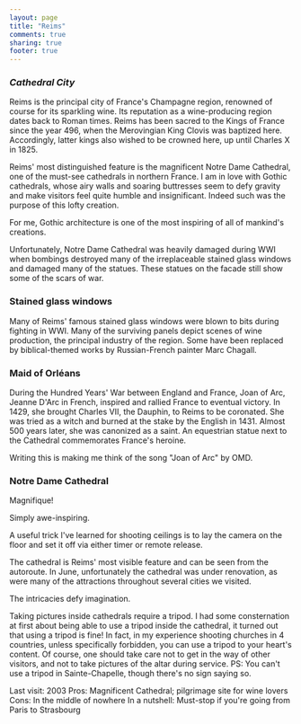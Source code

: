 ```yaml
---
layout: page
title: "Reims"
comments: true
sharing: true
footer: true
---
```

<h3><em>Cathedral City</em></h3>

Reims is the principal city of France's Champagne region, renowned of course for its sparkling wine. Its reputation as a wine-producing region dates back to Roman times. Reims has been sacred to the Kings of France since the year 496, when the Merovingian King Clovis was baptized here. Accordingly, latter kings also wished to be crowned here, up until Charles X in 1825. 

Reims' most distinguished feature is the magnificent Notre Dame Cathedral, one of the must-see cathedrals in northern France. I am in love with Gothic cathedrals, whose airy walls and soaring buttresses seem to defy gravity and make visitors feel quite humble and insignificant. Indeed such was the purpose of this lofty creation.

For me, Gothic architecture is one of the most inspiring of all of mankind's creations.

Unfortunately, Notre Dame Cathedral was heavily damaged during WWI when bombings destroyed many of the irreplaceable stained glass windows and damaged many of the statues. These statues on the facade still show some of the scars of war.

<h3>Stained glass windows</h3>

Many of Reims' famous stained glass windows were blown to bits during fighting in WWI. Many of the surviving panels depict scenes of wine production, the principal industry of the region. Some have been replaced by biblical-themed works by Russian-French painter Marc Chagall.

<h3>Maid of Orl&eacute;ans</h3>

During the Hundred Years' War between England and France, Joan of Arc, Jeanne D'Arc in French, inspired and rallied France to eventual victory. In 1429, she brought Charles VII, the Dauphin, to Reims to be coronated. She was tried as a witch and burned at the stake by the English in 1431. Almost 500 years later, she was canonized as a saint. An equestrian statue next to the Cathedral commemorates France's heroine. 

Writing this is making me think of the song "Joan of Arc" by OMD.

<h3>Notre Dame Cathedral</h3>

Magnifique!

Simply awe-inspiring.

A useful trick I've learned for shooting ceilings is to lay the camera on the floor and set it off via either timer or remote release.

The cathedral is Reims' most visible feature and can be seen from the autoroute. In June, unfortunately the cathedral was under renovation, as were many of the attractions throughout several cities we visited.

The intricacies defy imagination.

Taking pictures inside cathedrals require a tripod. I had some consternation at first about being able to use a tripod inside the cathedral, it turned out that using a tripod is fine! In fact, in my experience shooting churches in 4 countries, unless specifically forbidden, you can use a tripod to your heart's content. Of course, one should take care not to get in the way of other visitors, and not to take pictures of the altar during service. PS: You can't use a tripod in Sainte-Chapelle, though there's no sign saying so.

Last visit: 2003
Pros: Magnificent Cathedral; pilgrimage site for wine lovers
Cons: In the middle of nowhere
In a nutshell: Must-stop if you're going from Paris to Strasbourg